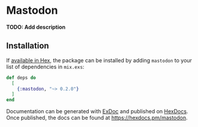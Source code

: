 # Mastodon

**TODO: Add description**

## Installation

If [available in Hex](https://hex.pm/docs/publish), the package can be installed
by adding `mastodon` to your list of dependencies in `mix.exs`:

```elixir
def deps do
  [
    {:mastodon, "~> 0.2.0"}
  ]
end
```

Documentation can be generated with [ExDoc](https://github.com/elixir-lang/ex_doc)
and published on [HexDocs](https://hexdocs.pm). Once published, the docs can
be found at <https://hexdocs.pm/mastodon>.

